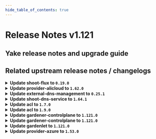 ```yaml
---
hide_table_of_contents: true
---
```


# Release Notes v1.121

## Yake release notes and upgrade guide

## Related upstream release notes / changelogs


<details>
<summary><b>Update shoot-flux to <code>0.19.0</code></b></summary>

## What's Changed
* renovate: disable semantic commits by @timebertt in https://github.com/stackitcloud/gardener-extension-shoot-flux/pull/152
* 🤖 Update module github.com/ironcore-dev/vgopath to v0.1.8 by @renovate in https://github.com/stackitcloud/gardener-extension-shoot-flux/pull/147
* 🤖 Update module golang.org/x/tools to v0.33.0 by @renovate in https://github.com/stackitcloud/gardener-extension-shoot-flux/pull/149
* 🤖 Update module github.com/go-logr/logr to v1.4.3 by @renovate in https://github.com/stackitcloud/gardener-extension-shoot-flux/pull/153
* 🤖 Update module github.com/onsi/gomega to v1.37.0 by @renovate in https://github.com/stackitcloud/gardener-extension-shoot-flux/pull/148
* 🤖 Update k8s.io/utils digest to 0f33e8f by @renovate in https://github.com/stackitcloud/gardener-extension-shoot-flux/pull/145
* 🤖 Update module github.com/gardener/gardener to v1.120.0 by @renovate in https://github.com/stackitcloud/gardener-extension-shoot-flux/pull/150
* 🤖 Update module github.com/onsi/ginkgo/v2 to v2.23.4 by @renovate in https://github.com/stackitcloud/gardener-extension-shoot-flux/pull/146
* 🤖 Update module github.com/gardener/gardener to v1.120.1 by @renovate in https://github.com/stackitcloud/gardener-extension-shoot-flux/pull/143
* 🤖 Update fluxcd (minor) by @renovate in https://github.com/stackitcloud/gardener-extension-shoot-flux/pull/154


**Full Changelog**: https://github.com/stackitcloud/gardener-extension-shoot-flux/compare/v0.18.0...v0.19.0

</details>

<details>
<summary><b>Update provider-alicloud to <code>1.62.0</code></b></summary>

# [gardener/gardener-extension-provider-alicloud]

## ✨ New Features

- `[USER]` This extension now supports in-place node updates. Read more about it [here](https://github.com/gardener/gardener/blob/master/docs/proposals/31-inplace-node-update.md). by @ary1992 [#795]
## 🏃 Others

- `[OPERATOR]` Obsolete ClusterRoles and ClusterRoleBindings that were leftovers from the machine-controller-manager component are now cleaned up. by @georgibaltiev [#794]
- `[OPERATOR]` Update `gardener/gardener` to `v1.117.0` [Release Notes](https://github.com/gardener/gardener/releases/tag/v1.117.0) by @kevin-lacoo [#786]

## Helm Charts
- admission-alicloud-application: `europe-docker.pkg.dev/gardener-project/releases/charts/gardener/extensions/admission-alicloud-application:v1.62.0`
- admission-alicloud-runtime: `europe-docker.pkg.dev/gardener-project/releases/charts/gardener/extensions/admission-alicloud-runtime:v1.62.0`
- provider-alicloud: `europe-docker.pkg.dev/gardener-project/releases/charts/gardener/extensions/provider-alicloud:v1.62.0`
## Container (OCI) Images
- gardener-extension-admission-alicloud: `europe-docker.pkg.dev/gardener-project/releases/gardener/extensions/admission-alicloud:v1.62.0`
- gardener-extension-provider-alicloud: `europe-docker.pkg.dev/gardener-project/releases/gardener/extensions/provider-alicloud:v1.62.0`


</details>

<details>
<summary><b>Update external-dns-management to <code>0.25.1</code></b></summary>

# [gardener/external-dns-management]

## 🐛 Bug Fixes

- `[USER]` Ensure ignored entries are not deleted on cleanup in an edge case. by @MartinWeindel [#505]
## 🏃 Others

- `[USER]` [provider type openstack-designate] Allow secret key `authURL` as alias of `OS_AUTH_URL` by @MartinWeindel [#504]
- `[OPERATOR]` Bump `openstack-designate` provider library `gophercloud` from version `v0.24.0` to `v2.7.0`. by @MartinWeindel [#481]

## Helm Charts
- dns-controller-manager: `europe-docker.pkg.dev/gardener-project/releases/charts/dns-controller-manager:v0.25.1`
## Container (OCI) Images
- dns-controller-manager: `europe-docker.pkg.dev/gardener-project/releases/dns-controller-manager:v0.25.1`


</details>

<details>
<summary><b>Update shoot-dns-service to <code>1.64.1</code></b></summary>

# [gardener/external-dns-management]

## 🐛 Bug Fixes

- `[USER]` Ensure ignored entries are not deleted on cleanup in an edge case. by @MartinWeindel [gardener/external-dns-management#505]
## 🏃 Others

- `[USER]` [provider type openstack-designate] Allow secret key `authURL` as alias of `OS_AUTH_URL` by @MartinWeindel [gardener/external-dns-management#504]
- `[OPERATOR]` Bump `openstack-designate` provider library `gophercloud` from version `v0.24.0` to `v2.7.0`. by @MartinWeindel [gardener/external-dns-management#481]

## Helm Charts
- admission-shoot-dns-service-application: `europe-docker.pkg.dev/gardener-project/releases/charts/gardener/extensions/admission-shoot-dns-service-application:v1.64.1`
- admission-shoot-dns-service-runtime: `europe-docker.pkg.dev/gardener-project/releases/charts/gardener/extensions/admission-shoot-dns-service-runtime:v1.64.1`
- shoot-dns-service: `europe-docker.pkg.dev/gardener-project/releases/charts/gardener/extensions/shoot-dns-service:v1.64.1`
## Container (OCI) Images
- gardener-extension-admission-shoot-dns-service: `europe-docker.pkg.dev/gardener-project/releases/gardener/extensions/admission-shoot-dns-service:v1.64.1`
- gardener-extension-shoot-dns-service: `europe-docker.pkg.dev/gardener-project/releases/gardener/extensions/shoot-dns-service:v1.64.1`


</details>

<details>
<summary><b>Update acl to <code>1.7.0</code></b></summary>

<!-- Release notes generated using configuration in .github/release.yaml at main -->

## What's Changed
### ⚠️ Breaking Changes
* Drop support for Seeds with Kubernetes version <= 1.26 by @RadaBDimitrova in https://github.com/stackitcloud/gardener-extension-acl/pull/119
### ✨ Features
* Publish helm charts to ghcr.io by @oliver-goetz in https://github.com/stackitcloud/gardener-extension-acl/pull/114
* Use ServiceTrafficDistribution to make Services topology-aware when runtime Kubernetes >= 1.31 by @ialidzhikov in https://github.com/stackitcloud/gardener-extension-acl/pull/105
* Adapt admission controller helm charts for deployment by gardener-operator by @oliver-goetz in https://github.com/stackitcloud/gardener-extension-acl/pull/121
### 🤖 Dependencies
* Update dependency ko-build/ko to v0.17.1 by @renovate in https://github.com/stackitcloud/gardener-extension-acl/pull/84
* Update module github.com/spf13/cobra to v1.9.1 by @renovate in https://github.com/stackitcloud/gardener-extension-acl/pull/113
* Update module github.com/onsi/ginkgo/v2 to v2.23.4 by @renovate in https://github.com/stackitcloud/gardener-extension-acl/pull/116
* Update module github.com/tidwall/gjson to v1.18.0 by @renovate in https://github.com/stackitcloud/gardener-extension-acl/pull/103
* Update module golang.org/x/tools to v0.32.0 by @renovate in https://github.com/stackitcloud/gardener-extension-acl/pull/125
* Update module github.com/onsi/gomega to v1.37.0 by @renovate in https://github.com/stackitcloud/gardener-extension-acl/pull/124
* Update dependency go to v1.24.2 by @renovate in https://github.com/stackitcloud/gardener-extension-acl/pull/112
* Update k8s packages (minor) by @renovate in https://github.com/stackitcloud/gardener-extension-acl/pull/65
### ℹ️ Other Changes
* Forbid container privilege escalations for Gardener Extension ACL component containers by @georgibaltiev in https://github.com/stackitcloud/gardener-extension-acl/pull/117

## New Contributors
* @oliver-goetz made their first contribution in https://github.com/stackitcloud/gardener-extension-acl/pull/114
* @RadaBDimitrova made their first contribution in https://github.com/stackitcloud/gardener-extension-acl/pull/119
* @georgibaltiev made their first contribution in https://github.com/stackitcloud/gardener-extension-acl/pull/117
* @Wieneo made their first contribution in https://github.com/stackitcloud/gardener-extension-acl/pull/126

**Full Changelog**: https://github.com/stackitcloud/gardener-extension-acl/compare/v1.6.0...v1.7.0

</details>

<details>
<summary><b>Update acl to <code>1.9.0</code></b></summary>

<!-- Release notes generated using configuration in .github/release.yaml at main -->

## What's Changed
### ℹ️ Other Changes
* Allow setting image repository and tag independently by @Lappihuan in https://github.com/stackitcloud/gardener-extension-acl/pull/144

## New Contributors
* @Lappihuan made their first contribution in https://github.com/stackitcloud/gardener-extension-acl/pull/144

**Full Changelog**: https://github.com/stackitcloud/gardener-extension-acl/compare/v1.8.0...v1.9.0

</details>

<details>
<summary><b>Update gardener-controlplane to <code>1.121.0</code></b></summary>

# [gardener/gardener]

## ⚠️ Breaking Changes

- `[DEVELOPER]` Moved `extensions/pkg/predicate` to `pkg/controllerutils/predicate`. Please adjust imports accordingly. by @Wieneo [#12026]
- `[DEVELOPER]` The `MutatorWithShootClient` has been removed from Gardener. If your mutator requires a shoot client, it should implement the new [`WantsShootClient`](https://github.com/gardener/gardener/blob/70168f44c8b12541ea31cb688a7a7e18757e847f/extensions/pkg/webhook/handler.go#L278) interface instead. The corresponding client can be found in the passed context via the [`ShootClientContextKey`](https://github.com/gardener/gardener/blob/70168f44c8b12541ea31cb688a7a7e18757e847f/extensions/pkg/webhook/handler.go#L268). by @timuthy [#12289]
- `[DEVELOPER]` Moved `extensions/pkg/util/cloudprofile` to `pkg/utils/gardener/cloudprofile`. Please adjust imports accordingly. by @Wieneo [#12026]
- `[USER]` The `.spec.kubernetes.clusterAutoscaler.maxEmptyBulkDelete` field in the Shoot API is deprecated in favor of `.spec.kubernetes.clusterAutoscaler.maxScaleDownParallelism` and will be removed once gardener stops supporting kubernetes `v1.32`. Please adapt your Shoot manifests accordingly. by @takoverflow [#12115]
- `[OPERATOR]` gardenlet no longer deploys ControlPlane resources with `.spec.purpose=exposure` for Shoots using `unmanaged` DNS provider. gardenlet will now cleanup any ControlPlane exposure resource as part of the reconciliation and deletion flows for such Shoots. by @theoddora [#12162]
## 📰 Noteworthy

- `[OPERATOR]` The `Seed` backup secret is no longer copied from the `Shoot` infrastructure credentials in case an operator does not provide an existent backup secret and [`DoNotCopyBackupCredentials` feature gate](https://github.com/gardener/gardener/blob/v1.121.0/docs/deployment/feature_gates.md) is enabled for `gardenlet`. If you configure `seed.spec.backup.credentialsRef` or `seed.spec.backup.secretRef`, make sure that the referred credential already exists. For production setups, it is advised that operators configure a separate set of credentials for `Seed` backup and `Shoot` infrastructure. by @dimityrmirchev [#12168]
- `[OPERATOR]` The `CredentialsRotationWithoutWorkersRollout` feature gate has been promoted to beta and is now enabled by default. by @rfranzke [#12236]
## ✨ New Features

- `[DEVELOPER]` Extension mutators or validators can now retrieve a corresponding `Cluster` object from the passed `context.Context`. The [`WantsClusterObject`(https://github.com/gardener/gardener/blob/70168f44c8b12541ea31cb688a7a7e18757e847f/extensions/pkg/webhook/handler.go#L285) interface must be implemented for this functionality. by @timuthy [#12289]
- `[USER]` Concurrent drain and deletion of nodes that require drain can now be configured for `cluster-autoscaler` via the field `.spec.kubernetes.clusterAutoscaler.maxDrainParallelism` in the Shoot API. by @takoverflow [#12115]
- `[OPERATOR]` `gardenlet` now doesn't scale up deployments during `Shoot` reconciliation if they have `dependency-watchdog.gardener.cloud/meltdown-protection-active` annotation on them. by @ashwani2k [#12314]
## 🐛 Bug Fixes

- `[USER]` A bug causing the `kube-apiserver` to crash when anonymous authentication is configured via `StructuredAuthentication` was fixed. by @dimityrmirchev [#12198]
- `[OPERATOR]` An issue causing the Shoot credentials rotation status not to correctly get updated, after all the manual in-place pending workers are updated, is now fixed. by @shafeeqes [#12306]
## 🏃 Others

- `[OPERATOR]` Enhance DualStack migration docs with knowledge about manual reconciliation. by @adenitiu [#12246]
- `[OPERATOR]` `gardenadm` is now published as a container image in release and snapshot builds. by @timebertt [#12294]
- `[OPERATOR]` Introduce the `perses-operator` to `Garden` and `Seed` clusters. by @rickardsjp [#12084]
- `[OPERATOR]` Clarified and enforced policy in the Kubernetes version support process to retain only the latest 5 minor versions, improving security by dropping older, unpatched versions more consistently. by @vlerenc [#12201]
- `[DEVELOPER]` Added the helper function `CurrentLifecycleClassification(version)` to evaluate the current classification of a given `ExpirableVersion`. by @LucaBernstein [#12298]
- `[DEVELOPER]` Introduced new version classifications `unavailable` and `expired`. They are not meant to be set manually but should act as computed classification states. by @LucaBernstein [#12298]
- `[DEPENDENCY]` The following dependencies have been updated:  
  - `gardener/dashboard` from `1.80.2` to `1.80.3`. [Release Notes](https://redirect.github.com/gardener/dashboard/releases/tag/1.80.3) by @gardener-ci-robot [#12227]
- `[DEPENDENCY]` The following dependencies have been updated:  
  - `gardener/dependency-watchdog` from `v1.4.0` to `v1.5.0`. [Release Notes](https://redirect.github.com/gardener/dependency-watchdog/releases/tag/v1.5.0)  
  - `github.com/gardener/dependency-watchdog` from `v1.4.0` to `v1.5.0`. by @ashwani2k [#12314]
- `[DEPENDENCY]` The following dependencies have been updated:  
  - `registry.k8s.io/autoscaling/vpa-admission-controller` from `1.4.0` to `1.4.1`.   
  - `registry.k8s.io/autoscaling/vpa-recommender` from `1.4.0` to `1.4.1`.   
  - `registry.k8s.io/autoscaling/vpa-updater` from `1.4.0` to `1.4.1`.  by @gardener-ci-robot [#12239]
- `[DEPENDENCY]` The following dependencies have been updated:  
  - `registry.k8s.io/ingress-nginx/controller-chroot` from `v1.12.2` to `v1.12.3`.  by @gardener-ci-robot [#12258]
- `[DEPENDENCY]` The following dependencies have been updated:  
  - `registry.k8s.io/autoscaling/vpa-admission-controller` from `1.3.1` to `1.4.0`.   
  - `registry.k8s.io/autoscaling/vpa-recommender` from `1.3.1` to `1.4.0`.   
  - `registry.k8s.io/autoscaling/vpa-updater` from `1.3.1` to `1.4.0`.  by @gardener-ci-robot [#12167]
- `[DEPENDENCY]` The following dependencies have been updated:  
  - `registry.k8s.io/ingress-nginx/controller-chroot` from `v1.11.6` to `v1.11.7`.  by @gardener-ci-robot [#12257]

## Helm Charts
- controlplane: `europe-docker.pkg.dev/gardener-project/releases/charts/gardener/controlplane:v1.121.0`
- gardenlet: `europe-docker.pkg.dev/gardener-project/releases/charts/gardener/gardenlet:v1.121.0`
- operator: `europe-docker.pkg.dev/gardener-project/releases/charts/gardener/operator:v1.121.0`
- resource-manager: `europe-docker.pkg.dev/gardener-project/releases/charts/gardener/resource-manager:v1.121.0`
## Container (OCI) Images
- admission-controller: `europe-docker.pkg.dev/gardener-project/releases/gardener/admission-controller:v1.121.0`
- apiserver: `europe-docker.pkg.dev/gardener-project/releases/gardener/apiserver:v1.121.0`
- controller-manager: `europe-docker.pkg.dev/gardener-project/releases/gardener/controller-manager:v1.121.0`
- gardenadm: `europe-docker.pkg.dev/gardener-project/releases/gardener/gardenadm:v1.121.0`
- gardenlet: `europe-docker.pkg.dev/gardener-project/releases/gardener/gardenlet:v1.121.0`
- node-agent: `europe-docker.pkg.dev/gardener-project/releases/gardener/node-agent:v1.121.0`
- operator: `europe-docker.pkg.dev/gardener-project/releases/gardener/operator:v1.121.0`
- resource-manager: `europe-docker.pkg.dev/gardener-project/releases/gardener/resource-manager:v1.121.0`
- scheduler: `europe-docker.pkg.dev/gardener-project/releases/gardener/scheduler:v1.121.0`


</details>

<details>
<summary><b>Update gardener-controlplane to <code>1.121.0</code></b></summary>

# [gardener/gardener]

## ⚠️ Breaking Changes

- `[DEVELOPER]` Moved `extensions/pkg/predicate` to `pkg/controllerutils/predicate`. Please adjust imports accordingly. by @Wieneo [#12026]
- `[DEVELOPER]` The `MutatorWithShootClient` has been removed from Gardener. If your mutator requires a shoot client, it should implement the new [`WantsShootClient`](https://github.com/gardener/gardener/blob/70168f44c8b12541ea31cb688a7a7e18757e847f/extensions/pkg/webhook/handler.go#L278) interface instead. The corresponding client can be found in the passed context via the [`ShootClientContextKey`](https://github.com/gardener/gardener/blob/70168f44c8b12541ea31cb688a7a7e18757e847f/extensions/pkg/webhook/handler.go#L268). by @timuthy [#12289]
- `[DEVELOPER]` Moved `extensions/pkg/util/cloudprofile` to `pkg/utils/gardener/cloudprofile`. Please adjust imports accordingly. by @Wieneo [#12026]
- `[USER]` The `.spec.kubernetes.clusterAutoscaler.maxEmptyBulkDelete` field in the Shoot API is deprecated in favor of `.spec.kubernetes.clusterAutoscaler.maxScaleDownParallelism` and will be removed once gardener stops supporting kubernetes `v1.32`. Please adapt your Shoot manifests accordingly. by @takoverflow [#12115]
- `[OPERATOR]` gardenlet no longer deploys ControlPlane resources with `.spec.purpose=exposure` for Shoots using `unmanaged` DNS provider. gardenlet will now cleanup any ControlPlane exposure resource as part of the reconciliation and deletion flows for such Shoots. by @theoddora [#12162]
## 📰 Noteworthy

- `[OPERATOR]` The `Seed` backup secret is no longer copied from the `Shoot` infrastructure credentials in case an operator does not provide an existent backup secret and [`DoNotCopyBackupCredentials` feature gate](https://github.com/gardener/gardener/blob/v1.121.0/docs/deployment/feature_gates.md) is enabled for `gardenlet`. If you configure `seed.spec.backup.credentialsRef` or `seed.spec.backup.secretRef`, make sure that the referred credential already exists. For production setups, it is advised that operators configure a separate set of credentials for `Seed` backup and `Shoot` infrastructure. by @dimityrmirchev [#12168]
- `[OPERATOR]` The `CredentialsRotationWithoutWorkersRollout` feature gate has been promoted to beta and is now enabled by default. by @rfranzke [#12236]
## ✨ New Features

- `[DEVELOPER]` Extension mutators or validators can now retrieve a corresponding `Cluster` object from the passed `context.Context`. The [`WantsClusterObject`(https://github.com/gardener/gardener/blob/70168f44c8b12541ea31cb688a7a7e18757e847f/extensions/pkg/webhook/handler.go#L285) interface must be implemented for this functionality. by @timuthy [#12289]
- `[USER]` Concurrent drain and deletion of nodes that require drain can now be configured for `cluster-autoscaler` via the field `.spec.kubernetes.clusterAutoscaler.maxDrainParallelism` in the Shoot API. by @takoverflow [#12115]
- `[OPERATOR]` `gardenlet` now doesn't scale up deployments during `Shoot` reconciliation if they have `dependency-watchdog.gardener.cloud/meltdown-protection-active` annotation on them. by @ashwani2k [#12314]
## 🐛 Bug Fixes

- `[USER]` A bug causing the `kube-apiserver` to crash when anonymous authentication is configured via `StructuredAuthentication` was fixed. by @dimityrmirchev [#12198]
- `[OPERATOR]` An issue causing the Shoot credentials rotation status not to correctly get updated, after all the manual in-place pending workers are updated, is now fixed. by @shafeeqes [#12306]
## 🏃 Others

- `[OPERATOR]` Enhance DualStack migration docs with knowledge about manual reconciliation. by @adenitiu [#12246]
- `[OPERATOR]` `gardenadm` is now published as a container image in release and snapshot builds. by @timebertt [#12294]
- `[OPERATOR]` Introduce the `perses-operator` to `Garden` and `Seed` clusters. by @rickardsjp [#12084]
- `[OPERATOR]` Clarified and enforced policy in the Kubernetes version support process to retain only the latest 5 minor versions, improving security by dropping older, unpatched versions more consistently. by @vlerenc [#12201]
- `[DEVELOPER]` Added the helper function `CurrentLifecycleClassification(version)` to evaluate the current classification of a given `ExpirableVersion`. by @LucaBernstein [#12298]
- `[DEVELOPER]` Introduced new version classifications `unavailable` and `expired`. They are not meant to be set manually but should act as computed classification states. by @LucaBernstein [#12298]
- `[DEPENDENCY]` The following dependencies have been updated:  
  - `gardener/dashboard` from `1.80.2` to `1.80.3`. [Release Notes](https://redirect.github.com/gardener/dashboard/releases/tag/1.80.3) by @gardener-ci-robot [#12227]
- `[DEPENDENCY]` The following dependencies have been updated:  
  - `gardener/dependency-watchdog` from `v1.4.0` to `v1.5.0`. [Release Notes](https://redirect.github.com/gardener/dependency-watchdog/releases/tag/v1.5.0)  
  - `github.com/gardener/dependency-watchdog` from `v1.4.0` to `v1.5.0`. by @ashwani2k [#12314]
- `[DEPENDENCY]` The following dependencies have been updated:  
  - `registry.k8s.io/autoscaling/vpa-admission-controller` from `1.4.0` to `1.4.1`.   
  - `registry.k8s.io/autoscaling/vpa-recommender` from `1.4.0` to `1.4.1`.   
  - `registry.k8s.io/autoscaling/vpa-updater` from `1.4.0` to `1.4.1`.  by @gardener-ci-robot [#12239]
- `[DEPENDENCY]` The following dependencies have been updated:  
  - `registry.k8s.io/ingress-nginx/controller-chroot` from `v1.12.2` to `v1.12.3`.  by @gardener-ci-robot [#12258]
- `[DEPENDENCY]` The following dependencies have been updated:  
  - `registry.k8s.io/autoscaling/vpa-admission-controller` from `1.3.1` to `1.4.0`.   
  - `registry.k8s.io/autoscaling/vpa-recommender` from `1.3.1` to `1.4.0`.   
  - `registry.k8s.io/autoscaling/vpa-updater` from `1.3.1` to `1.4.0`.  by @gardener-ci-robot [#12167]
- `[DEPENDENCY]` The following dependencies have been updated:  
  - `registry.k8s.io/ingress-nginx/controller-chroot` from `v1.11.6` to `v1.11.7`.  by @gardener-ci-robot [#12257]

## Helm Charts
- controlplane: `europe-docker.pkg.dev/gardener-project/releases/charts/gardener/controlplane:v1.121.0`
- gardenlet: `europe-docker.pkg.dev/gardener-project/releases/charts/gardener/gardenlet:v1.121.0`
- operator: `europe-docker.pkg.dev/gardener-project/releases/charts/gardener/operator:v1.121.0`
- resource-manager: `europe-docker.pkg.dev/gardener-project/releases/charts/gardener/resource-manager:v1.121.0`
## Container (OCI) Images
- admission-controller: `europe-docker.pkg.dev/gardener-project/releases/gardener/admission-controller:v1.121.0`
- apiserver: `europe-docker.pkg.dev/gardener-project/releases/gardener/apiserver:v1.121.0`
- controller-manager: `europe-docker.pkg.dev/gardener-project/releases/gardener/controller-manager:v1.121.0`
- gardenadm: `europe-docker.pkg.dev/gardener-project/releases/gardener/gardenadm:v1.121.0`
- gardenlet: `europe-docker.pkg.dev/gardener-project/releases/gardener/gardenlet:v1.121.0`
- node-agent: `europe-docker.pkg.dev/gardener-project/releases/gardener/node-agent:v1.121.0`
- operator: `europe-docker.pkg.dev/gardener-project/releases/gardener/operator:v1.121.0`
- resource-manager: `europe-docker.pkg.dev/gardener-project/releases/gardener/resource-manager:v1.121.0`
- scheduler: `europe-docker.pkg.dev/gardener-project/releases/gardener/scheduler:v1.121.0`


</details>

<details>
<summary><b>Update gardenlet to <code>1.121.0</code></b></summary>

# [gardener/gardener]

## ⚠️ Breaking Changes

- `[DEVELOPER]` Moved `extensions/pkg/predicate` to `pkg/controllerutils/predicate`. Please adjust imports accordingly. by @Wieneo [#12026]
- `[DEVELOPER]` The `MutatorWithShootClient` has been removed from Gardener. If your mutator requires a shoot client, it should implement the new [`WantsShootClient`](https://github.com/gardener/gardener/blob/70168f44c8b12541ea31cb688a7a7e18757e847f/extensions/pkg/webhook/handler.go#L278) interface instead. The corresponding client can be found in the passed context via the [`ShootClientContextKey`](https://github.com/gardener/gardener/blob/70168f44c8b12541ea31cb688a7a7e18757e847f/extensions/pkg/webhook/handler.go#L268). by @timuthy [#12289]
- `[DEVELOPER]` Moved `extensions/pkg/util/cloudprofile` to `pkg/utils/gardener/cloudprofile`. Please adjust imports accordingly. by @Wieneo [#12026]
- `[USER]` The `.spec.kubernetes.clusterAutoscaler.maxEmptyBulkDelete` field in the Shoot API is deprecated in favor of `.spec.kubernetes.clusterAutoscaler.maxScaleDownParallelism` and will be removed once gardener stops supporting kubernetes `v1.32`. Please adapt your Shoot manifests accordingly. by @takoverflow [#12115]
- `[OPERATOR]` gardenlet no longer deploys ControlPlane resources with `.spec.purpose=exposure` for Shoots using `unmanaged` DNS provider. gardenlet will now cleanup any ControlPlane exposure resource as part of the reconciliation and deletion flows for such Shoots. by @theoddora [#12162]
## 📰 Noteworthy

- `[OPERATOR]` The `Seed` backup secret is no longer copied from the `Shoot` infrastructure credentials in case an operator does not provide an existent backup secret and [`DoNotCopyBackupCredentials` feature gate](https://github.com/gardener/gardener/blob/v1.121.0/docs/deployment/feature_gates.md) is enabled for `gardenlet`. If you configure `seed.spec.backup.credentialsRef` or `seed.spec.backup.secretRef`, make sure that the referred credential already exists. For production setups, it is advised that operators configure a separate set of credentials for `Seed` backup and `Shoot` infrastructure. by @dimityrmirchev [#12168]
- `[OPERATOR]` The `CredentialsRotationWithoutWorkersRollout` feature gate has been promoted to beta and is now enabled by default. by @rfranzke [#12236]
## ✨ New Features

- `[DEVELOPER]` Extension mutators or validators can now retrieve a corresponding `Cluster` object from the passed `context.Context`. The [`WantsClusterObject`(https://github.com/gardener/gardener/blob/70168f44c8b12541ea31cb688a7a7e18757e847f/extensions/pkg/webhook/handler.go#L285) interface must be implemented for this functionality. by @timuthy [#12289]
- `[USER]` Concurrent drain and deletion of nodes that require drain can now be configured for `cluster-autoscaler` via the field `.spec.kubernetes.clusterAutoscaler.maxDrainParallelism` in the Shoot API. by @takoverflow [#12115]
- `[OPERATOR]` `gardenlet` now doesn't scale up deployments during `Shoot` reconciliation if they have `dependency-watchdog.gardener.cloud/meltdown-protection-active` annotation on them. by @ashwani2k [#12314]
## 🐛 Bug Fixes

- `[USER]` A bug causing the `kube-apiserver` to crash when anonymous authentication is configured via `StructuredAuthentication` was fixed. by @dimityrmirchev [#12198]
- `[OPERATOR]` An issue causing the Shoot credentials rotation status not to correctly get updated, after all the manual in-place pending workers are updated, is now fixed. by @shafeeqes [#12306]
## 🏃 Others

- `[OPERATOR]` Enhance DualStack migration docs with knowledge about manual reconciliation. by @adenitiu [#12246]
- `[OPERATOR]` `gardenadm` is now published as a container image in release and snapshot builds. by @timebertt [#12294]
- `[OPERATOR]` Introduce the `perses-operator` to `Garden` and `Seed` clusters. by @rickardsjp [#12084]
- `[OPERATOR]` Clarified and enforced policy in the Kubernetes version support process to retain only the latest 5 minor versions, improving security by dropping older, unpatched versions more consistently. by @vlerenc [#12201]
- `[DEVELOPER]` Added the helper function `CurrentLifecycleClassification(version)` to evaluate the current classification of a given `ExpirableVersion`. by @LucaBernstein [#12298]
- `[DEVELOPER]` Introduced new version classifications `unavailable` and `expired`. They are not meant to be set manually but should act as computed classification states. by @LucaBernstein [#12298]
- `[DEPENDENCY]` The following dependencies have been updated:  
  - `gardener/dashboard` from `1.80.2` to `1.80.3`. [Release Notes](https://redirect.github.com/gardener/dashboard/releases/tag/1.80.3) by @gardener-ci-robot [#12227]
- `[DEPENDENCY]` The following dependencies have been updated:  
  - `gardener/dependency-watchdog` from `v1.4.0` to `v1.5.0`. [Release Notes](https://redirect.github.com/gardener/dependency-watchdog/releases/tag/v1.5.0)  
  - `github.com/gardener/dependency-watchdog` from `v1.4.0` to `v1.5.0`. by @ashwani2k [#12314]
- `[DEPENDENCY]` The following dependencies have been updated:  
  - `registry.k8s.io/autoscaling/vpa-admission-controller` from `1.4.0` to `1.4.1`.   
  - `registry.k8s.io/autoscaling/vpa-recommender` from `1.4.0` to `1.4.1`.   
  - `registry.k8s.io/autoscaling/vpa-updater` from `1.4.0` to `1.4.1`.  by @gardener-ci-robot [#12239]
- `[DEPENDENCY]` The following dependencies have been updated:  
  - `registry.k8s.io/ingress-nginx/controller-chroot` from `v1.12.2` to `v1.12.3`.  by @gardener-ci-robot [#12258]
- `[DEPENDENCY]` The following dependencies have been updated:  
  - `registry.k8s.io/autoscaling/vpa-admission-controller` from `1.3.1` to `1.4.0`.   
  - `registry.k8s.io/autoscaling/vpa-recommender` from `1.3.1` to `1.4.0`.   
  - `registry.k8s.io/autoscaling/vpa-updater` from `1.3.1` to `1.4.0`.  by @gardener-ci-robot [#12167]
- `[DEPENDENCY]` The following dependencies have been updated:  
  - `registry.k8s.io/ingress-nginx/controller-chroot` from `v1.11.6` to `v1.11.7`.  by @gardener-ci-robot [#12257]

## Helm Charts
- controlplane: `europe-docker.pkg.dev/gardener-project/releases/charts/gardener/controlplane:v1.121.0`
- gardenlet: `europe-docker.pkg.dev/gardener-project/releases/charts/gardener/gardenlet:v1.121.0`
- operator: `europe-docker.pkg.dev/gardener-project/releases/charts/gardener/operator:v1.121.0`
- resource-manager: `europe-docker.pkg.dev/gardener-project/releases/charts/gardener/resource-manager:v1.121.0`
## Container (OCI) Images
- admission-controller: `europe-docker.pkg.dev/gardener-project/releases/gardener/admission-controller:v1.121.0`
- apiserver: `europe-docker.pkg.dev/gardener-project/releases/gardener/apiserver:v1.121.0`
- controller-manager: `europe-docker.pkg.dev/gardener-project/releases/gardener/controller-manager:v1.121.0`
- gardenadm: `europe-docker.pkg.dev/gardener-project/releases/gardener/gardenadm:v1.121.0`
- gardenlet: `europe-docker.pkg.dev/gardener-project/releases/gardener/gardenlet:v1.121.0`
- node-agent: `europe-docker.pkg.dev/gardener-project/releases/gardener/node-agent:v1.121.0`
- operator: `europe-docker.pkg.dev/gardener-project/releases/gardener/operator:v1.121.0`
- resource-manager: `europe-docker.pkg.dev/gardener-project/releases/gardener/resource-manager:v1.121.0`
- scheduler: `europe-docker.pkg.dev/gardener-project/releases/gardener/scheduler:v1.121.0`


</details>

<details>
<summary><b>Update provider-azure to <code>1.53.0</code></b></summary>

# [gardener/gardener-extension-provider-azure]

## 🐛 Bug Fixes

- `[USER]` Fixed a bug which was causing the `remedy-controller` to not be able to create and patch `events` by @AleksandarSavchev [#1196]
## 🏃 Others

- `[DEPENDENCY]` Update csi-driver-disk from v1.31.2 to v1.32.4 by @hebelsan [#1158]
- `[DEPENDENCY]` Patch csi-resizer, csi-snapshot-controller, csi-snapshotter and csi-attacher by @hebelsan [#1158]
- `[DEPENDENCY]` Patch versions of cloud-controller-manager by @hebelsan [#1158]
- `[DEPENDENCY]` Patch versions of cloud-node-manager by @hebelsan [#1158]
- `[DEPENDENCY]` Update csi-driver-file from v1.31.2 to v1.32.1 by @hebelsan [#1158]
- `[OPERATOR]` Obsolete ClusterRoles and ClusterRoleBindings that were leftovers from the machine-controller-manager component are now cleaned up. by @georgibaltiev [#1176]
- `[OPERATOR]` The images built by the Azure provider-extension are now multiarch-images, supporting x86_64 and arm64 by @AndreasBurger [#1118]
- `[OPERATOR]` Update base image from `debian11` to `debian12`. by @MartinWeindel [#1140]
- `[OPERATOR]` Update gardener/gardener to v1.118.0. by @ScheererJ [#1170]
- `[OPERATOR]` Remove the `podAntiAffinity` in the deployment in favor of only `TopologySpreadConstraints`. by @LucaBernstein [#1165]
- `[OPERATOR]` The `csi-snapshot-webhook-vpa` VerticalPodAutoscaler and the `csi-snapshot-validation` PodDisruptionBudget are now also cleaned up during the deletion of the legacy `csi-snapshot-validation` resources. by @ialidzhikov [#1177]
- `[OPERATOR]` The [`ServiceTrafficDistribution`](https://kubernetes.io/docs/reference/networking/virtual-ips/#traffic-distribution) feature is being used on to make Services topology-aware when the runtime Kubernetes version is 1.31+. by @ialidzhikov [#1070]
- `[OPERATOR]` `RBAC` resources now explicitly state `resources` and `verbs`, replaced use of wildcards `*`. by @georgibaltiev [#1108]
- `[OPERATOR]` The legacy method of providing monitoring configuration via `ConfigMap`s labeled with `extensions.gardener.cloud/configuration=monitoring` has been removed. The extension does now only uses the [new contract](https://github.com/gardener/gardener/blob/v1.101.1/docs/extensions/logging-and-monitoring.md#monitoring) for providing monitoring configuration. Before upgrading to this version of the extension, make sure that the deployed Gardener version supports the [new monitoring contract](https://github.com/gardener/gardener/blob/v1.101.1/docs/extensions/logging-and-monitoring.md#monitoring). by @RadaBDimitrova [#1142]
- `[OPERATOR]` Update `gardener/gardener` to `v1.117.0` [Release Notes](https://github.com/gardener/gardener/releases/tag/v1.117.0). by @acumino [#1150]
- `[DEVELOPER]` replace/remove github.com/Azure/go-autorest/autorest by @hebelsan [#1160]
# [gardener/terraformer]

## 🏃 Others

- `[OPERATOR]` Update gardener to v1.117.0 by @hebelsan [gardener/terraformer#162]
- `[OPERATOR]` Update aws-sdk-go to v1.55.7 by @hebelsan [gardener/terraformer#162]
- `[OPERATOR]` Update fsnotify to v1.9.0 by @hebelsan [gardener/terraformer#162]

## Helm Charts
- admission-azure-application: `europe-docker.pkg.dev/gardener-project/releases/charts/gardener/extensions/admission-azure-application:v1.53.0`
- admission-azure-runtime: `europe-docker.pkg.dev/gardener-project/releases/charts/gardener/extensions/admission-azure-runtime:v1.53.0`
- provider-azure: `europe-docker.pkg.dev/gardener-project/releases/charts/gardener/extensions/provider-azure:v1.53.0`
## Container (OCI) Images
- gardener-extension-admission-azure: `europe-docker.pkg.dev/gardener-project/releases/gardener/extensions/admission-azure:v1.53.0`
- gardener-extension-provider-azure: `europe-docker.pkg.dev/gardener-project/releases/gardener/extensions/provider-azure:v1.53.0`


</details>
